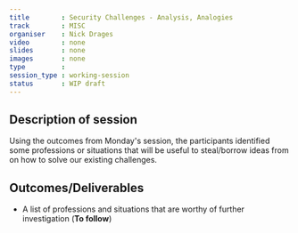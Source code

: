 ```yaml
---
title        : Security Challenges - Analysis, Analogies 
track        : MISC
organiser    : Nick Drages
video        : none
slides       : none
images       : none
type         : 
session_type : working-session         
status       : WIP draft  
---
```


## Description of session

Using the outcomes from Monday's session, the participants identified some professions or situations that will be useful to steal/borrow ideas from on how to solve our existing challenges.

## Outcomes/Deliverables 

 - A list of professions and situations that are worthy of further investigation (**To follow**)


